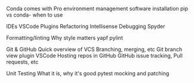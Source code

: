 Conda
    comes with Pro
    environment management
    software installation
    pip vs conda- when to use

IDEs
    VSCode
        Plugins
        Refactoring
        Intellisense
        Debugging
    Spyder

Formatting/linting
    Why style matters
    yapf
    pylint

Git & GitHub
    Quick overview of VCS
    Branching, merging, etc
    Git branch view plugin VSCode
    Hosting repos in GitHub
    GitHub issue tracking, Pull requests, etc

Unit Testing
    What it is, why it's good
    pytest
    mocking and patching
